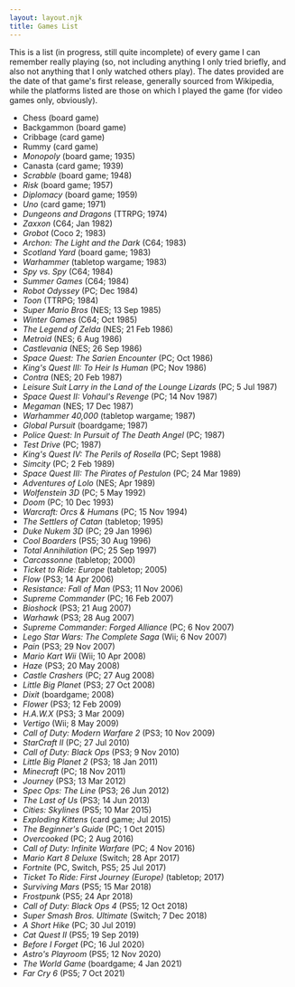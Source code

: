```yaml
---
layout: layout.njk
title: Games List
---
```


This is a list (in progress, still quite incomplete) of every game I can remember really playing (so, not including anything I only tried briefly, and also not anything that I only watched others play). The dates provided are the date of that game's first release, generally sourced from Wikipedia, while the platforms listed are those on which I played the game (for video games only, obviously).

- Chess (board game)
- Backgammon (board game)
- Cribbage (card game)
- Rummy (card game)
- *Monopoly* (board game; 1935)
- Canasta (card game; 1939)
- *Scrabble* (board game; 1948)
- *Risk* (board game; 1957)
- *Diplomacy* (board game; 1959)
- *Uno* (card game; 1971)
- *Dungeons and Dragons* (TTRPG; 1974)
- *Zaxxon* (C64; Jan 1982)
- *Grobot* (Coco 2; 1983)
- *Archon: The Light and the Dark* (C64; 1983)
- *Scotland Yard* (board game; 1983)
- *Warhammer* (tabletop wargame; 1983)
- *Spy vs. Spy* (C64; 1984)
- *Summer Games* (C64; 1984)
- *Robot Odyssey* (PC; Dec 1984)
- *Toon* (TTRPG; 1984)
- *Super Mario Bros* (NES; 13 Sep 1985)
- *Winter Games* (C64; Oct 1985)
- *The Legend of Zelda* (NES; 21 Feb 1986)
- *Metroid* (NES; 6 Aug 1986)
- *Castlevania* (NES; 26 Sep 1986)
- *Space Quest: The Sarien Encounter* (PC; Oct 1986)
- *King's Quest III: To Heir Is Human* (PC; Nov 1986)
- *Contra* (NES; 20 Feb 1987)
- *Leisure Suit Larry in the Land of the Lounge Lizards* (PC; 5 Jul 1987)
- *Space Quest II: Vohaul's Revenge* (PC; 14 Nov 1987)
- *Megaman* (NES; 17 Dec 1987)
- *Warhammer 40,000* (tabletop wargame; 1987)
- *Global Pursuit* (boardgame; 1987)
- *Police Quest: In Pursuit of The Death Angel* (PC; 1987)
- *Test Drive* (PC; 1987)
- *King's Quest IV: The Perils of Rosella* (PC; Sept 1988)
- *Simcity* (PC; 2 Feb 1989)
- *Space Quest III: The Pirates of Pestulon*  (PC; 24 Mar 1989)
- *Adventures of Lolo* (NES; Apr 1989)
- *Wolfenstein 3D* (PC; 5 May 1992)
- *Doom* (PC; 10 Dec 1993)
- *Warcraft: Orcs & Humans* (PC; 15 Nov 1994)
- *The Settlers of Catan* (tabletop; 1995)
- *Duke Nukem 3D* (PC; 29 Jan 1996)
- *Cool Boarders* (PS5; 30 Aug 1996)
- *Total Annihilation* (PC; 25 Sep 1997)
- *Carcassonne* (tabletop; 2000)
- *Ticket to Ride: Europe* (tabletop; 2005)
- *Flow* (PS3; 14 Apr 2006)
- *Resistance: Fall of Man* (PS3; 11 Nov 2006)
- *Supreme Commander* (PC; 16 Feb 2007)
- *Bioshock* (PS3; 21 Aug 2007)
- *Warhawk* (PS3; 28 Aug 2007)
- *Supreme Commander: Forged Alliance* (PC; 6 Nov 2007)
- *Lego Star Wars: The Complete Saga* (Wii; 6 Nov 2007)
- *Pain* (PS3; 29 Nov 2007)
- *Mario Kart Wii* (Wii; 10 Apr 2008)
- *Haze* (PS3; 20 May 2008)
- *Castle Crashers* (PC; 27 Aug 2008)
- *Little Big Planet* (PS3; 27 Oct 2008)
- *Dixit* (boardgame; 2008)
- *Flower* (PS3; 12 Feb 2009)
- *H.A.W.X* (PS3; 3 Mar 2009)
- *Vertigo* (Wii; 8 May 2009)
- *Call of Duty: Modern Warfare 2* (PS3; 10 Nov 2009)
- *StarCraft II* (PC; 27 Jul 2010)
- *Call of Duty: Black Ops* (PS3; 9 Nov 2010)
- *Little Big Planet 2* (PS3; 18 Jan 2011)
- *Minecraft* (PC; 18 Nov 2011)
- *Journey* (PS3; 13 Mar 2012)
- *Spec Ops: The Line* (PS3; 26 Jun 2012)
- *The Last of Us* (PS3; 14 Jun 2013)
- *Cities: Skylines* (PS5; 10 Mar 2015)
- *Exploding Kittens* (card game; Jul 2015)
- *The Beginner's Guide* (PC; 1 Oct 2015)
- *Overcooked* (PC; 2 Aug 2016)
- *Call of Duty: Infinite Warfare* (PC; 4 Nov 2016)
- *Mario Kart 8 Deluxe* (Switch; 28 Apr 2017)
- *Fortnite* (PC, Switch, PS5; 25 Jul 2017)
- *Ticket To Ride: First Journey (Europe)* (tabletop; 2017)
- *Surviving Mars* (PS5; 15 Mar 2018)
- *Frostpunk* (PS5; 24 Apr 2018)
- *Call of Duty: Black Ops 4* (PS5; 12 Oct 2018)
- *Super Smash Bros. Ultimate* (Switch; 7 Dec 2018)
- *A Short Hike* (PC; 30 Jul 2019)
- *Cat Quest II* (PS5; 19 Sep 2019)
- *Before I Forget* (PC; 16 Jul 2020)
- *Astro's Playroom* (PS5; 12 Nov 2020)
- *The World Game* (boardgame; 4 Jan 2021)
- *Far Cry 6* (PS5; 7 Oct 2021)
